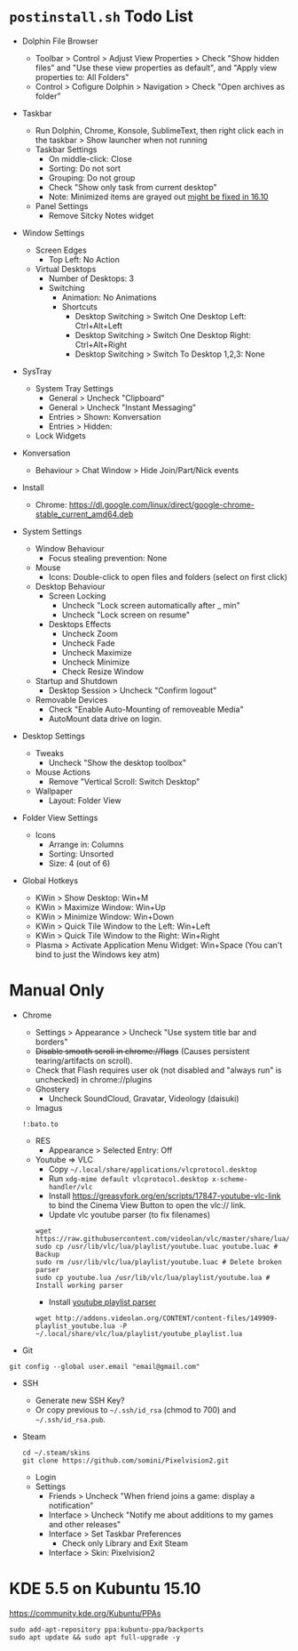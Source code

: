 # `postinstall.sh` Todo List

  
* Dolphin File Browser
  * Toolbar > Control > Adjust View Properties > Check "Show hidden files" and "Use these view properties as default", and "Apply view properties to: All Folders"
  * Control > Cofigure Dolphin > Navigation > Check "Open archives as folder"

* Taskbar
  * Run Dolphin, Chrome, Konsole, SublimeText, then right click each in the taskbar > Show launcher when not running
  * Taskbar Settings
    * On middle-click: Close
    * Sorting: Do not sort
    * Grouping: Do not group
    * Check "Show only task from current desktop"
    * Note: Minimized items are grayed out [might be fixed in 16.10](https://bugs.kde.org/show_bug.cgi?id=311991)
  * Panel Settings
    * Remove Sitcky Notes widget

* Window Settings
  * Screen Edges
    * Top Left: No Action
  * Virtual Desktops
    * Number of Desktops: 3
    * Switching
      * Animation: No Animations
      * Shortcuts
        * Desktop Switching > Switch One Desktop Left: Ctrl+Alt+Left
        * Desktop Switching > Switch One Desktop Right: Ctrl+Alt+Right
        * Desktop Switching > Switch To Desktop 1,2,3: None

* SysTray
  * System Tray Settings
    * General > Uncheck "Clipboard"
    * General > Uncheck "Instant Messaging"
    * Entries > Shown: Konversation
    * Entries > Hidden: 
  * Lock Widgets

* Konversation
  * Behaviour > Chat Window > Hide Join/Part/Nick events

* Install
  * Chrome: https://dl.google.com/linux/direct/google-chrome-stable_current_amd64.deb

* System Settings
  * Window Behaviour
    * Focus stealing prevention: None
  * Mouse
    * Icons: Double-click to open files and folders (select on first click)
  * Desktop Behaviour
    * Screen Locking
      * Uncheck "Lock screen automatically after _ min"
      * Uncheck "Lock screen on resume"
    * Desktops Effects
      * Uncheck Zoom
      * Uncheck Fade
      * Uncheck Maximize
      * Uncheck Minimize
      * Check Resize Window
  * Startup and Shutdown
    * Desktop Session > Uncheck "Confirm logout"
  * Removable Devices
    * Check "Enable Auto-Mounting of removeable Media"
    * AutoMount data drive on login.
  

* Desktop Settings
  * Tweaks
    * Uncheck "Show the desktop toolbox"
  * Mouse Actions
    * Remove "Vertical Scroll: Switch Desktop"
  * Wallpaper
    * Layout: Folder View
* Folder View Settings
  * Icons
    * Arrange in: Columns
    * Sorting: Unsorted
    * Size: 4 (out of 6)

* Global Hotkeys
  * KWin > Show Desktop: Win+M
  * KWin > Maximize Window: Win+Up
  * KWin > Minimize Window: Win+Down
  * KWin > Quick Tile Window to the Left: Win+Left
  * KWin > Quick Tile Window to the Right: Win+Right
  * Plasma > Activate Application Menu Widget: Win+Space (You can't bind to just the Windows key atm)

# Manual Only

* Chrome
  * Settings > Appearance > Uncheck "Use system title bar and borders"
  * ~~Disable smooth scroll in chrome://flags~~ (Causes persistent tearing/artifacts on scroll).
  * Check that Flash requires user ok (not disabled and "always run" is unchecked) in chrome://plugins
  * Ghostery
    * Uncheck SoundCloud, Gravatar, Videology (daisuki)
  * Imagus
  ```
  !:bato.to
  ```
  * RES
    * Appearance > Selected Entry: Off
  * Youtube => VLC
    * Copy `~/.local/share/applications/vlcprotocol.desktop`
    * Run `xdg-mime default vlcprotocol.desktop x-scheme-handler/vlc`
    * Install https://greasyfork.org/en/scripts/17847-youtube-vlc-link to bind the Cinema View Button to open the vlc:// link.
    * Update vlc youtube parser (to fix filenames)
    ```
    wget https://raw.githubusercontent.com/videolan/vlc/master/share/lua/playlist/youtube.lua
    sudo cp /usr/lib/vlc/lua/playlist/youtube.luac youtube.luac # Backup
    sudo rm /usr/lib/vlc/lua/playlist/youtube.luac # Delete broken parser
    sudo cp youtube.lua /usr/lib/vlc/lua/playlist/youtube.lua # Install working parser
    ```
    * Install [youtube playlist parser](http://addons.videolan.org/content/show.php/+Youtube+playlist?content=149909)
    ```
    wget http://addons.videolan.org/CONTENT/content-files/149909-playlist_youtube.lua -P ~/.local/share/vlc/lua/playlist/youtube_playlist.lua
    ```

* Git
```
git config --global user.email "email@gmail.com"
```
* SSH
  * Generate new SSH Key?
  * Or copy previous to `~/.ssh/id_rsa` (chmod to 700) and `~/.ssh/id_rsa.pub`.

* Steam
  ```
  cd ~/.steam/skins
  git clone https://github.com/somini/Pixelvision2.git
  ```
  * Login
  * Settings
    * Friends > Uncheck "When friend joins a game: display a notification"
    * Interface > Uncheck "Notify me about additions to my games and other releases"
    * Interface > Set Taskbar Preferences
      * Check only Library and Exit Steam
    * Interface > Skin: Pixelvision2

# KDE 5.5 on Kubuntu 15.10

https://community.kde.org/Kubuntu/PPAs

```
sudo add-apt-repository ppa:kubuntu-ppa/backports
sudo apt update && sudo apt full-upgrade -y
```
